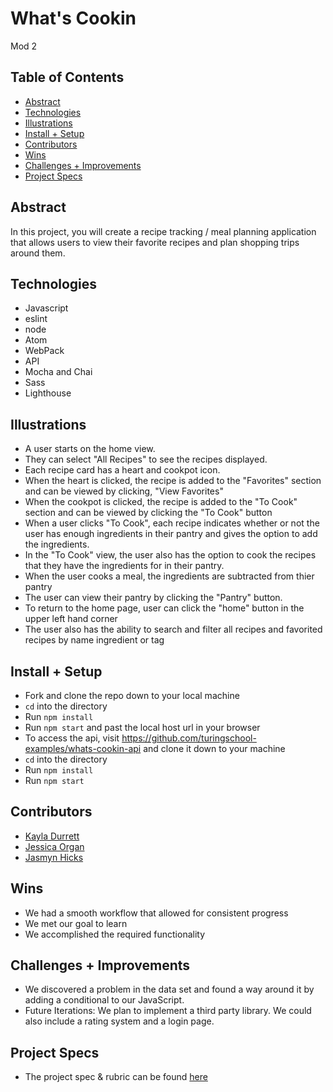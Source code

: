 # What's Cookin
Mod 2

## Table of Contents
  - [Abstract](#abstract)
  - [Technologies](#technologies)
  - [Illustrations](#illustrations)
  - [Install + Setup](#set-up)
  - [Contributors](#contributors)
  - [Wins](#wins)
  - [Challenges + Improvements](#challenges-+-Improvements)
  - [Project Specs](#project-specs)

## Abstract
In this project, you will create a recipe tracking / meal planning application that allows users to view their favorite recipes and plan shopping trips around them.

## Technologies
  - Javascript
  - eslint
  - node
  - Atom
  - WebPack
  - API
  - Mocha and Chai
  - Sass
  - Lighthouse

## Illustrations

 - A user starts on the home view.
 - They can select "All Recipes" to see the recipes displayed.
 - Each recipe card has a heart and cookpot icon.
 - When the heart is clicked, the recipe is added to the "Favorites" section and can be viewed by clicking, "View Favorites"
 - When the cookpot is clicked, the recipe is added to the "To Cook" section and can be viewed by clicking the "To Cook" button
 - When a user clicks "To Cook", each recipe indicates whether or not the user has enough ingredients in their pantry and gives the option to add the ingredients.
 - In the "To Cook" view, the user also has the option to cook the recipes that they have the ingredients for in their pantry.
 - When the user cooks a meal, the ingredients are subtracted from thier pantry
 - The user can view their pantry by clicking the "Pantry" button.
 - To return to the home page, user can click the "home" button in the upper left hand corner
 - The user also has the ability to search and filter all recipes and favorited recipes by name ingredient or tag
 
## Install + Setup
  - Fork and clone the repo down to your local machine
  - `cd` into the directory
  - Run `npm install`
  - Run `npm start` and past the local host url in your browser
  - To access the api, visit https://github.com/turingschool-examples/whats-cookin-api and clone it down to your machine
  - `cd` into the directory
  - Run `npm install`
  - Run `npm start`

## Contributors
  - [Kayla Durrett](https://github.com/krdurrett)
  - [Jessica Organ](https://github.com/Jorgan612)
  - [Jasmyn Hicks](https://github.com/jasmyn2244)

## Wins
  - We had a smooth workflow that allowed for consistent progress
  - We met our goal to learn
  - We accomplished the required functionality

## Challenges + Improvements
  - We discovered a problem in the data set and found a way around it by adding a conditional to our JavaScript.
  - Future Iterations: We plan to implement a third party library. We could also include a rating system and a login page.

## Project Specs
  - The project spec & rubric can be found [here](https://frontend.turing.edu/projects/whats-cookin-part-one.html)
